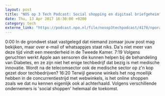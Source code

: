 ```yaml
---
layout: post
title: "NOS op 3 Tech Podcast: Social shopping en digitaal briefgeheim"
date: Thu, 13 Apr 2017 16:30:00 +0200
category: tech
externe_link: "https://podcast.npo.nl/file/nosop3techpodcast/4178/nporadio1_nosop3techpodcast_20170413_nos-op-3-tech-podcast-social-shopping-en-digitaal-briefgeheim.mp3"
---
```


0:00 In de grondwet staat vastgelegd dat niemand zomaar jouw post mag bekijken, maar over e-mail of whatsappjes staat niks. Da's niet meer van deze tijd vindt een meerderheid in de Tweede Kamer.
7:19 Volgens geruchten werkt Apple aan sensoren die kunnen helpen bij de behandeling van Diabetes, en ze zijn niet het enige techbedrijf dat bezig is met medische innovatie. Wordt na de telecomsector ook de medische sector op z'n kop gezet door techbedrijven?
16:20 Terwijl gewone winkels het nog moeilijk hebben in de concurrentiestrijd met webwinkels, is het online shoppen zoals we dat nu kennen eigenlijk ook al achterhaald. Volgens verschillende ondernemers is 'social shoppen' helemaal de toekomst.<img src="http://feeds.feedburner.com/~r/nosop3-tech-podcast/~4/4vIJanijzvE" height="1" width="1" alt=""/>
